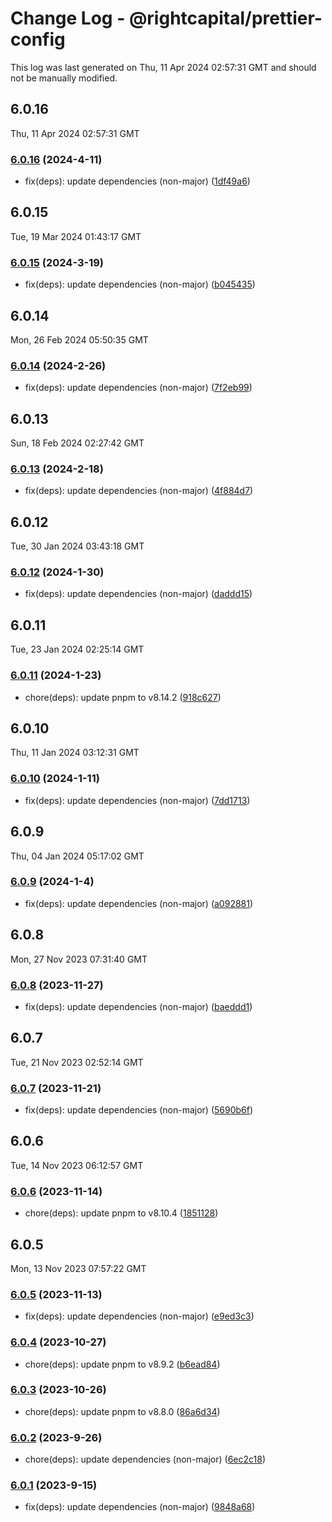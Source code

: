 # Change Log - @rightcapital/prettier-config

This log was last generated on Thu, 11 Apr 2024 02:57:31 GMT and should not be manually modified.

<!-- Start content -->

## 6.0.16

Thu, 11 Apr 2024 02:57:31 GMT

### [6.0.16](https://github.com/RightCapitalHQ/frontend-style-guide/tree/%40rightcapital%2Fprettier-config_v6.0.16) (2024-4-11)

- fix(deps): update dependencies (non-major) ([1df49a6](https://github.com/RightCapitalHQ/frontend-style-guide/commit/1df49a6c4347bc93298ca0e9de2ee7fce4b54295))

## 6.0.15

Tue, 19 Mar 2024 01:43:17 GMT

### [6.0.15](https://github.com/RightCapitalHQ/frontend-style-guide/tree/%40rightcapital%2Fprettier-config_v6.0.15) (2024-3-19)

- fix(deps): update dependencies (non-major) ([b045435](https://github.com/RightCapitalHQ/frontend-style-guide/commit/b0454355fb6d49ab507b77501289a0f8867ccc5c))

## 6.0.14

Mon, 26 Feb 2024 05:50:35 GMT

### [6.0.14](https://github.com/RightCapitalHQ/frontend-style-guide/tree/%40rightcapital%2Fprettier-config_v6.0.14) (2024-2-26)

- fix(deps): update dependencies (non-major) ([7f2eb99](https://github.com/RightCapitalHQ/frontend-style-guide/commit/7f2eb998e7505e47cf29b3991f3f300f5210e073))

## 6.0.13

Sun, 18 Feb 2024 02:27:42 GMT

### [6.0.13](https://github.com/RightCapitalHQ/frontend-style-guide/tree/%40rightcapital%2Fprettier-config_v6.0.13) (2024-2-18)

- fix(deps): update dependencies (non-major) ([4f884d7](https://github.com/RightCapitalHQ/frontend-style-guide/commit/4f884d7680310d30c632edc3b23d310d11eca727))

## 6.0.12

Tue, 30 Jan 2024 03:43:18 GMT

### [6.0.12](https://github.com/RightCapitalHQ/frontend-style-guide/tree/%40rightcapital%2Fprettier-config_v6.0.12) (2024-1-30)

- fix(deps): update dependencies (non-major) ([daddd15](https://github.com/RightCapitalHQ/frontend-style-guide/commit/daddd15726b607accef5acf1f85dd25dca2052cf))

## 6.0.11

Tue, 23 Jan 2024 02:25:14 GMT

### [6.0.11](https://github.com/RightCapitalHQ/frontend-style-guide/tree/%40rightcapital%2Fprettier-config_v6.0.11) (2024-1-23)

- chore(deps): update pnpm to v8.14.2 ([918c627](https://github.com/RightCapitalHQ/frontend-style-guide/commit/918c6275bd8b2aac8e12440fccaa74daa58454ee))

## 6.0.10

Thu, 11 Jan 2024 03:12:31 GMT

### [6.0.10](https://github.com/RightCapitalHQ/frontend-style-guide/tree/%40rightcapital%2Fprettier-config_v6.0.10) (2024-1-11)

- fix(deps): update dependencies (non-major) ([7dd1713](https://github.com/RightCapitalHQ/frontend-style-guide/commit/7dd171365c45443dbdd6b8830bf0b774d93c9e08))

## 6.0.9

Thu, 04 Jan 2024 05:17:02 GMT

### [6.0.9](https://github.com/RightCapitalHQ/frontend-style-guide/tree/%40rightcapital%2Fprettier-config_v6.0.9) (2024-1-4)

- fix(deps): update dependencies (non-major) ([a092881](https://github.com/RightCapitalHQ/frontend-style-guide/commit/a09288138aa0609be88429db61a44a6db4acedd9))

## 6.0.8

Mon, 27 Nov 2023 07:31:40 GMT

### [6.0.8](https://github.com/RightCapitalHQ/frontend-style-guide/tree/%40rightcapital%2Fprettier-config_v6.0.8) (2023-11-27)

- fix(deps): update dependencies (non-major) ([baeddd1](https://github.com/RightCapitalHQ/frontend-style-guide/commit/baeddd11a777e965e728f9a87257938b078ee4e5))

## 6.0.7

Tue, 21 Nov 2023 02:52:14 GMT

### [6.0.7](https://github.com/RightCapitalHQ/frontend-style-guide/tree/%40rightcapital%2Fprettier-config_v6.0.7) (2023-11-21)

- fix(deps): update dependencies (non-major) ([5690b6f](https://github.com/RightCapitalHQ/frontend-style-guide/commit/5690b6fbe666a7cbc327fc4e08c04913521edc0b))

## 6.0.6

Tue, 14 Nov 2023 06:12:57 GMT

### [6.0.6](https://github.com/RightCapitalHQ/frontend-style-guide/tree/@rightcapital/prettier-config_v6.0.6) (2023-11-14)

- chore(deps): update pnpm to v8.10.4 ([1851128](https://github.com/RightCapitalHQ/frontend-style-guide/commit/1851128a77cda9a2aa6acf71daa2c69b59d15c0f))

## 6.0.5

Mon, 13 Nov 2023 07:57:22 GMT

### [6.0.5](https://github.com/RightCapitalHQ/frontend-style-guide/tree/@rightcapital/prettier-config_v6.0.5) (2023-11-13)

- fix(deps): update dependencies (non-major) ([e9ed3c3](https://github.com/RightCapitalHQ/frontend-style-guide/commit/e9ed3c325409336a04423b8aa46b6b9151d5f955))

### [6.0.4](https://github.com/RightCapitalHQ/frontend-style-guide/tree/@rightcapital/prettier-config_v6.0.4) (2023-10-27)

- chore(deps): update pnpm to v8.9.2 ([b6ead84](https://github.com/RightCapitalHQ/frontend-style-guide/commit/b6ead8470ba7225dd8bb4b797c3b562758655952))

### [6.0.3](https://github.com/RightCapitalHQ/frontend-style-guide/tree/@rightcapital/prettier-config_v6.0.3) (2023-10-26)

- chore(deps): update pnpm to v8.8.0 ([86a6d34](https://github.com/RightCapitalHQ/frontend-style-guide/commit/86a6d34dfbe421661b58a276da3a4180a481e02f))

### [6.0.2](https://github.com/RightCapitalHQ/frontend-style-guide/tree/@rightcapital/prettier-config_v6.0.2) (2023-9-26)

- chore(deps): update dependencies (non-major) ([6ec2c18](https://github.com/RightCapitalHQ/frontend-style-guide/commit/6ec2c186b2262054c6a5ba8777ce8588baa3d5cd))

### [6.0.1](https://github.com/RightCapitalHQ/frontend-style-guide/tree/@rightcapital/prettier-config_v6.0.1) (2023-9-15)

- fix(deps): update dependencies (non-major) ([9848a68](https://github.com/RightCapitalHQ/frontend-style-guide/commit/9848a685b74f4386e815fcd6fb69cf498dbf2cfb))
